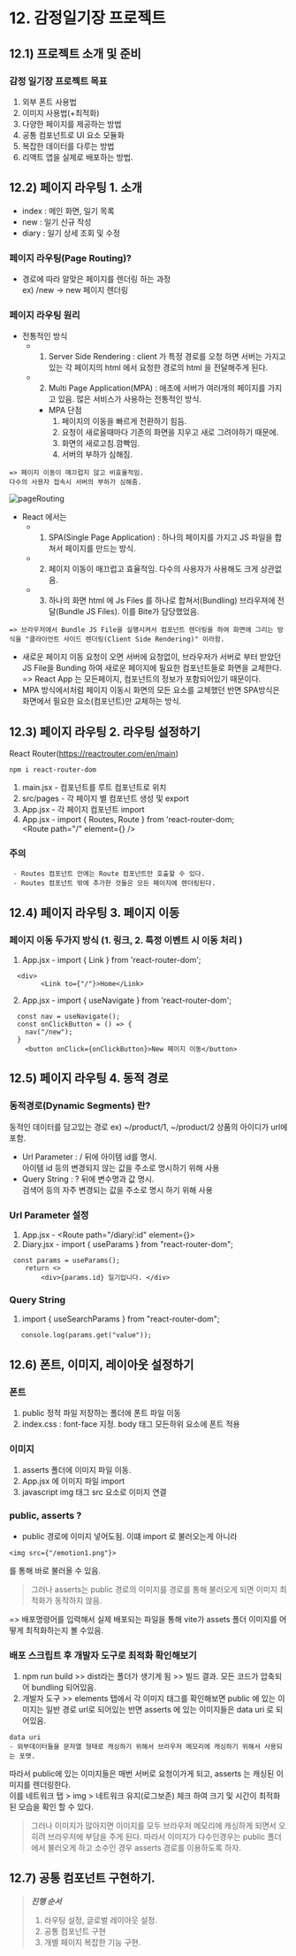 #  12. 감정일기장 프로젝트 
## 12.1) 프로젝트 소개 및 준비
### 감정 일기장 프로젝트 목표
1. 외부 폰트 사용법
2. 이미지 사용법(+최적화)
3. 다양한 페이지를 제공하는 방법
4. 공통 컴포넌트로 UI 요소 모듈화 
5. 복잡한 데이터를 다루는 방법
6. 리액트 앱을 실제로 배포하는 방법. 


## 12.2) 페이지 라우팅 1. 소개
- index : 메인 화면, 일기 목록
- new : 일기 신규 작성
- diary : 일기 상세 조회 및 수정

### 페이지 라우팅(Page Routing)?
- 경로에 따라 알맞은 페이지를 렌더링 하는 과정  
ex) /new -> new 페이지 렌더링

### 페이지 라우팅 원리
* 전통적인 방식
    - 1. Server Side Rendering :  client 가 특정 경로를 오청 하면 서버는 가지고있는 각 페이지의 html 에서 요청한 경로의 html 을 전달해주게 된다. 
    - 2. Multi Page Application(MPA) : 애초에 서버가 여러개의 페이지를 가지고 있음. 많은 서비스가 사용하는 전통적인 방식.
        - MPA 단점
            1. 페이지의 이동을 빠르게 전환하기 힘듬. 
            2. 요청이 새로올때마다 기존의 화면을 지우고 새로 그려야하기 때문에. 
            3. 화면의 새로고침.깜빡임.
            4. 서버의 부하가 심해짐.
```
=> 페이지 이동이 매끄럽지 않고 비효율적임.   
다수의 사용자 접속시 서버의 부하가 심해줌.
```
![pageRouting](./pageRouting.png)

* React 에서는 
    - 1. SPA(Single Page Application) : 하나의 페이지를 가지고 JS 파일을 합쳐서 페이지를 만드는 방식.                                       
    - 2. 페이지 이동이 매끄럽고 효율적임. 다수의 사용자가 사용해도 크게 상관없음.                             
    - 3. 하나의 화면 html 에 Js Files 를 하나로 합쳐서(Bundling) 브라우져에 전달(Bundle JS Files). 이를 Bite가 담당했었음.
```
=> 브라우저에서 Bundle JS File을 실행시켜서 컴포넌트 렌더링을 하여 화면에 그리는 방식을 "클라이언트 사이드 렌더링(Client Side Rendering)" 이라함. 
```
- 새로운 페이지 이동 요청이 오면 서버에 요청없이, 브라우저가 서버로 부터 받았던 JS File을 Bunding 하여 새로운 페이지에 필요한 컴포넌트들로 화면을 교체한다.    
=> React App 는 모든페이지, 컴포넌트의 정보가 포함되어있기 때문이다.  
- MPA 방식에서처럼 페이지 이동시 화면의 모든 요소를 교체했던 반면 SPA방식은 화면에서 필요한 요소(컴포넌트)만 교체하는 방식. 

##  12.3) 페이지 라우팅 2. 라우팅 설정하기
React Router(https://reactrouter.com/en/main)
```
npm i react-router-dom
```
1. main.jsx - <BrowserRouter /> 컴포넌트를 루트 컴포넌트로 위치
2. src/pages - 각 페이지 별 컴포넌트 생성 및 export
3. App.jsx - 각 페이지 컴포넌트 import
4. App.jsx - import { Routes, Route } from 'react-router-dom;   
             <Routes><Route path="/" element={<Home/>} />
### 주의 
     - Routes 컴포넌트 안에는 Route 컴포넌트만 호출할 수 있다. 
     - Routes 컴포넌트 밖에 추가한 것들은 모든 페이지에 렌더링된다. 


## 12.4) 페이지 라우팅 3. 페이지 이동
### 페이지 이동 두가지 방식 (1. 링크, 2. 특정 이벤트 시 이동 처리 )
1. App.jsx - import { Link } from 'react-router-dom';
```
  <div>
        <Link to={"/"}>Home</Link>
```
2. App.jsx - import { useNavigate } from 'react-router-dom';
```
  const nav = useNavigate();
  const onClickButton = () => {
    nav("/new");
  }
    <button onClick={onClickButton}>New 페이지 이동</button>

```

## 12.5) 페이지 라우팅 4. 동적 경로
### 동적경로(Dynamic Segments) 란?
동적인 데이터를 담고있는 경로
ex) ~/product/1, ~/product/2 상품의 아이디가 url에 포함.

- Url Parameter : / 뒤에 아이템 id를 명시.   
                  아이템 id 등의 변경되지 않는 값을 주소로 명시하기 위해 사용 
- Query String : ? 뒤에 변수명과 값 명시.   
                 검색어 등의 자주 변경되는 값을 주소로 명시 하기 위해 사용

### Url Parameter 설정
1. App.jsx - <Route path="/diary/:id" element={<Diary />}></Route>
2. Diary.jsx - import { useParams } from "react-router-dom";   
```
 const params = useParams();
    return <>
        <div>{params.id} 일기입니다. </div>
```
### Query String
1. import { useSearchParams } from "react-router-dom";
 ```const [params, setParams] = useSearchParams();
    console.log(params.get("value"));
```

## 12.6) 폰트, 이미지, 레이아웃 설정하기
### 폰트
1. public 정적 파일 저장하는 폴더에 폰트 파일 이동
2. index.css : font-face 지정. body 태그 모든하위 요소에 폰트 적용

###  이미지
1. asserts 폴더에 이미지 파일 이동.
2. App.jsx 에 이미지 파일 import 
3. javascript img 태그 src 요소로 이미지 연결

### public, asserts ? 
- public 경로에 이미지 넣어도됨. 이떄 import 로 불러오는게 아니라 
```
<img src={"/emotion1.png"}>  
```
를 통해 바로 불러올 수 있음.   

> 그러나 asserts는 public 경로의 이미지를 경로를 통해 불러오게 되면 이미지 최적화가 동작하지 않음.

=> 배포명령어를 입력해서 실제 배포되는 파일을 통해 vite가 assets 폴더 이미지를 어떻게 최적화하는지 볼 수있음.

### 배포 스크립트 후 개발자 도구로 최적화 확인해보기 
1. npm run build >> dist라는 폴더가 생기게 됨 >> 빌드 결과. 모든 코드가 압축되어 bundling 되어있음. 
2. 개발자 도구 >> elements 탭에서 각 이미지 태그를 확인해보면 public 에 있는 이미지는 일반 경로 url로 되어있는 반면 asserts 에 있는 이미지들은 data uri 로 되어있음.     
```
data uri
- 외부데이터들을 문자열 형태로 캐싱하기 위해서 브라우저 메모리에 캐싱하기 위해서 사용되는 포맷.
```
따라서 public에 있는 이미지들은 매번 서버로 요청이가게 되고, asserts 는 캐싱된 이미지를 렌더링한다.   
이를 네트워크 탭 > img > 네트워크 유지(로그보존) 체크 하여 
크기 및 시간이 최적화 된 모습을 확인 할 수 있다. 

> 그러나 이미지가 많아지면 이미지를 모두 브라우저 메모리에 캐싱하게 되면서 오히려 브라우저에 부담을 주게 된다. 따라서 이미지가 다수인경우는 public 폴더에서 불러오게 하고 소수인 경우 asserts 경로를 이용하도록 하자.


## 12.7) 공통 컴포넌트 구현하기.
> ***진행 순서***   
> 1. 라우팅 설정, 글로벌 레이아웃 설정. 
> 2. 공통 컴포넌트 구현
> 3. 개별 페이지 복잡한 기능 구현.
